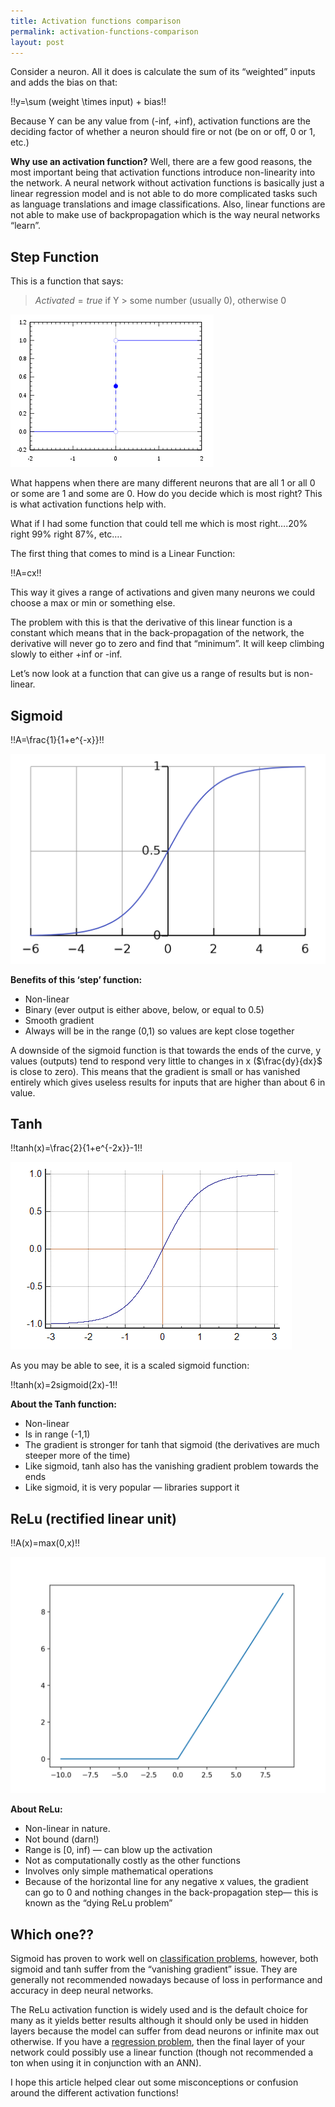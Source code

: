 ```yaml
---
title: Activation functions comparison
permalink: activation-functions-comparison
layout: post
---
```


<style>
  .post img, .post iframe {;
    background-color: white;
}
</style>

Consider a neuron. All it does is calculate the sum of its “weighted” inputs and adds the bias on that:

!!y=\sum (weight \times input) + bias!!

Because Y can be any value from (-inf, +inf), activation functions are the deciding factor of whether a neuron should fire or not (be on or off, 0 or 1, etc.)

**Why use an activation function?** Well, there are a few good reasons, the most important being that activation functions introduce non-linearity into the network. A neural network without activation functions is basically just a linear regression model and is not able to do more complicated tasks such as language translations and image classifications. Also, linear functions are not able to make use of backpropagation which is the way neural networks “learn”.

## Step Function

This is a function that says:

> $Activated=true$ if Y > some number (usually 0), otherwise 0

![Step Function](/goods/step-function.png)

What happens when there are many different neurons that are all 1 or all 0 or some are 1 and some are 0. How do you decide which is most right? This is what activation functions help with.

What if I had some function that could tell me which is most right….20% right 99% right 87%, etc….

The first thing that comes to mind is a Linear Function:

!!A=cx!!

This way it gives a range of activations and given many neurons we could choose a max or min or something else.

The problem with this is that the derivative of this linear function is a constant which means that in the back-propagation of the network, the derivative will never go to zero and find that “minimum”. It will keep climbing slowly to either +inf or -inf.

Let’s now look at a function that can give us a range of results but is non-linear.

## Sigmoid

!!A=\frac{1}{1+e^{-x}}!!

![](/goods/sigmoid.png)

**Benefits of this ‘step’ function:**

- Non-linear
- Binary (ever output is either above, below, or equal to 0.5)
- Smooth gradient
- Always will be in the range (0,1) so values are kept close together

A downside of the sigmoid function is that towards the ends of the curve, y values (outputs) tend to respond very little to changes in x ($\frac{dy}{dx}$ is close to zero). This means that the gradient is small or has vanished entirely which gives useless results for inputs that are higher than about 6 in value.

## Tanh

!!tanh(x)=\frac{2}{1+e^{-2x}}-1!!

![](/goods/tanh.png)

As you may be able to see, it is a scaled sigmoid function:

!!tanh(x)=2sigmoid(2x)-1!!

**About the Tanh function:**

- Non-linear
- Is in range (-1,1)
- The gradient is stronger for tanh that sigmoid (the derivatives are much steeper more of the time)
- Like sigmoid, tanh also has the vanishing gradient problem towards the ends
- Like sigmoid, it is very popular — libraries support it

## ReLu (rectified linear unit)

!!A(x)=max(0,x)!!

![](/goods/relu.png)

**About ReLu:**

- Non-linear in nature.
- Not bound (darn!)
- Range is [0, inf) — can blow up the activation
- Not as computationally costly as the other functions
- Involves only simple mathematical operations
- Because of the horizontal line for any negative x values, the gradient can go to 0 and nothing changes in the back-propagation step— this is known as the “dying ReLu problem”

## Which one??

Sigmoid has proven to work well on [classification problems](https://en.wikipedia.org/wiki/Statistical_classification), however, both sigmoid and tanh suffer from the “vanishing gradient” issue. They are generally not recommended nowadays because of loss in performance and accuracy in deep neural networks.

The ReLu activation function is widely used and is the default choice for many as it yields better results although it should only be used in hidden layers because the model can suffer from dead neurons or infinite max out otherwise. If you have a [regression problem](https://en.wikipedia.org/wiki/Linear_regression), then the final layer of your network could possibly use a linear function (though not recommended a ton when using it in conjunction with an ANN).

I hope this article helped clear out some misconceptions or confusion around the different activation functions!
